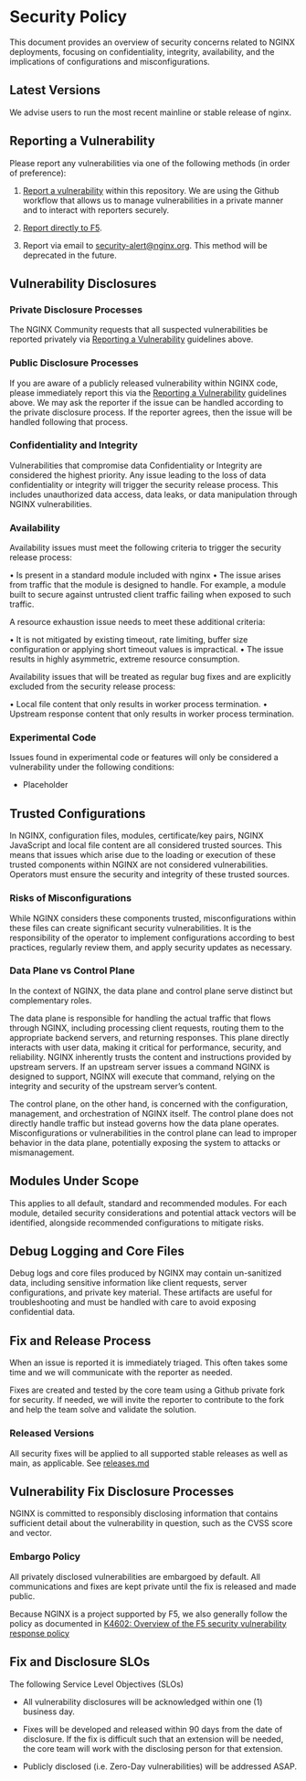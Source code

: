 # Security Policy

This document provides an overview of security concerns related to NGINX deployments, focusing on confidentiality, integrity, availability, and the implications of configurations and misconfigurations.

## Latest Versions

We advise users to run the most recent mainline or stable release of nginx.

## Reporting a Vulnerability

Please report any vulnerabilities via one of the following methods
(in order of preference):

1. [Report a vulnerability](https://docs.github.com/en/code-security/security-advisories/guidance-on-reporting-and-writing-information-about-vulnerabilities/privately-reporting-a-security-vulnerability)
within this repository. We are using the Github workflow that allows us to
manage vulnerabilities in a private manner and to interact with reporters
securely.

2. [Report directly to F5](https://www.f5.com/services/support/report-a-vulnerability).

3. Report via email to security-alert@nginx.org.
This method will be deprecated in the future.

## Vulnerability Disclosures

### Private Disclosure Processes

The NGINX Community requests that all suspected vulnerabilities be reported privately via [Reporting a Vulnerability](SECURITY.md#reporting-a-vulnerability) guidelines above.

### Public Disclosure Processes

If you are aware of a publicly released vulnerability within NGINX code, please immediately report this via the [Reporting a Vulnerability](SECURITY.md#reporting-a-vulnerability) guidelines above.  We may ask the reporter if the issue can be handled according to the private disclosure process.  If the reporter agrees, then the issue will be handled following that process.

### Confidentiality and Integrity

Vulnerabilities that compromise data Confidentiality or Integrity are considered the highest priority. Any issue leading to the loss of data confidentiality or integrity will trigger the security release process. This includes unauthorized data access, data leaks, or data manipulation through NGINX vulnerabilities.

### Availability

Availability issues must meet the following criteria to trigger the security release process:

•	Is present in a standard module included with nginx
•	The issue arises from traffic that the module is designed to handle. For example, a module built to secure against untrusted client traffic failing when exposed to such traffic.

A resource exhaustion issue needs to meet these additional criteria:

•	It is not mitigated by existing timeout, rate limiting, buffer size configuration or applying short timeout values is impractical.
•	The issue results in highly asymmetric, extreme resource consumption.

Availability issues that will be treated as regular bug fixes and are explicitly excluded from the security release process:

•	Local file content that only results in worker process termination. 
•	Upstream response content that only results in worker process termination.

### Experimental Code

Issues found in experimental code or features will only be considered a vulnerability under the following conditions:

- Placeholder

## Trusted Configurations

In NGINX, configuration files, modules, certificate/key pairs, NGINX JavaScript and local file content are all considered trusted sources. This means that issues which arise due to the loading or execution of these trusted components within NGINX are not considered vulnerabilities. Operators must ensure the security and integrity of these trusted sources.

### Risks of Misconfigurations

While NGINX considers these components trusted, misconfigurations within these files can create significant security vulnerabilities. It is the responsibility of the operator to implement configurations according to best practices, regularly review them, and apply security updates as necessary.

### Data Plane vs Control Plane
In the context of NGINX, the data plane and control plane serve distinct but complementary roles.

The data plane is responsible for handling the actual traffic that flows through NGINX, including processing client requests, routing them to the appropriate backend servers, and returning responses. This plane directly interacts with user data, making it critical for performance, security, and reliability. NGINX inherently trusts the content and instructions provided by upstream servers. If an upstream server issues a command NGINX is designed to support, NGINX will execute that command, relying on the integrity and security of the upstream server’s content.

The control plane, on the other hand, is concerned with the configuration, management, and orchestration of NGINX itself. The control plane does not directly handle traffic but instead governs how the data plane operates. Misconfigurations or vulnerabilities in the control plane can lead to improper behavior in the data plane, potentially exposing the system to attacks or mismanagement.

## Modules Under Scope
This applies to all default, standard and recommended modules. For each module, detailed security considerations and potential attack vectors will be identified, alongside recommended configurations to mitigate risks.

## Debug Logging and Core Files
Debug logs and core files produced by NGINX may contain un-sanitized data, including sensitive information like client requests, server configurations, and private key material. These artifacts are useful for troubleshooting and  must be handled with care to avoid exposing confidential data.

## Fix and Release Process

When an issue is reported it is immediately triaged.  This often takes some time and we will communicate with the reporter as needed.  

Fixes are created and tested by the core team using a Github private fork for security.  If needed, we will invite the reporter to contribute to the fork and help the team solve and validate the solution.

### Released Versions

All security fixes will be applied to all supported stable releases as well as main, as applicable.  See [releases.md]()

## Vulnerability Fix Disclosure Processes

NGINX is committed to responsibly disclosing information that contains sufficient detail about the vulnerability in question, such as the CVSS score and vector.

### Embargo Policy

All privately disclosed vulnerabilities are embargoed by default.  All communications and fixes are kept private until the fix is released and made public.

Because NGINX is a project supported by F5, we also generally follow the policy as documented in [K4602: Overview of the F5 security vulnerability response policy](https://my.f5.com/manage/s/article/K4602)

## Fix and Disclosure SLOs

The following Service Level Objectives (SLOs) 

* All vulnerability disclosures will be  acknowledged within one (1) business day.

* Fixes will be developed and released within 90 days from the date of disclosure.  If the fix is difficult such that an extension will be needed, the core team will work with the disclosing person for that extension.

* Publicly disclosed (i.e. Zero-Day vulnerabilities) will be addressed ASAP.

